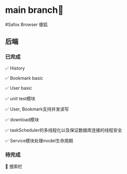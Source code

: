 # main branch:rocket:

#Safox Browser 傻狐

## 后端

### 已完成
:white_check_mark:	History

:white_check_mark:	Bookmark basic

:white_check_mark:	User basic

:white_check_mark:  unit test模块

:white_check_mark:  User, Bookmark支持并发读写

:white_check_mark:  download模块

:white_check_mark:  taskScheduler的多线程化以及保证数据库连接的线程安全

:white_check_mark:  Service模块处理model生命周期
### 待完成

:red_circle:	搜索栏


